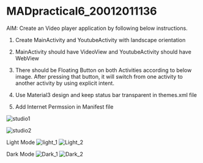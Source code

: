 # MADpractical6_20012011136

AIM: Create an Video player application by following below instructions.

1. Create MainActivity and YoutubeActivity with landscape orientation

2. MainActivity should have VideoView and YoutubeActivity should have WebView

3. There should be Floating Button on both Activities according to below image. 
   After pressing that button, it will switch from one activity to another activity by using explicit intent.

4. Use Material3 design and keep status bar transparent in themes.xml file

5. Add Internet Permssion in Manifest file

![studio1](https://user-images.githubusercontent.com/110655668/191214452-2d90b5fa-769a-49bd-8071-1f6ce9c0df6b.png)

![studio2](https://user-images.githubusercontent.com/110655668/191214470-0088abfa-d894-4442-bfd2-7e616921267f.png)

Light Mode
![light_1](https://user-images.githubusercontent.com/110655668/191215476-02ee3d60-8e8d-4af3-b248-5f594957451c.png)
![Light_2](https://user-images.githubusercontent.com/110655668/191215494-84e01d22-e4bd-45c6-a89a-e43b9e73dd63.png)


Dark Mode
![Dark_1](https://user-images.githubusercontent.com/110655668/191215520-5c8b3af3-d042-4a6a-aa08-9b62ebd28b8c.png)
![Dark_2](https://user-images.githubusercontent.com/110655668/191215529-74cdfd02-c9cc-42cf-933a-e15ed34b7f45.png)
